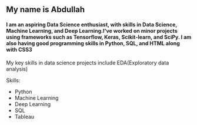 ## My name is Abdullah

#### I am an aspiring Data Science enthusiast, with skills in Data Science, Machine Learning, and Deep Learning.I've worked on minor projects using frameworks such as Tensorflow, Keras, Scikit-learn, and SciPy. I am also having good programming skills in Python, SQL, and HTML along with CSS3

My key skills in data science projects include EDA(Exploratory data analysis)

Skills:
* Python
* Machine Learning
* Deep Learning
* SQL
* Tableau
        

